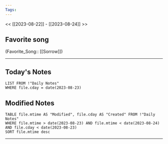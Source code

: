 ```yaml
---
Tags:
---
```

<< [[2023-08-22]] - [[2023-08-24]] >>
## Favorite song
(Favorite_Song:: [[Sorrow]])

___
## Today's Notes
```dataview
LIST FROM !"Daily Notes"
WHERE file.cday = date(2023-08-23)
```
## Modified Notes
```dataview
TABLE file.mtime AS "Modified", file.cday AS "Created" FROM !"Daily Notes" 
WHERE file.mtime > date(2023-08-23) AND file.mtime < date(2023-08-24) AND file.cday < date(2023-08-23)
SORT file.mtime desc
```
___
